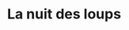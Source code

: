 ---
layout: layout_generic
language: fr
season: summer
type: B2B
menu: seminaire
topnav_color_text: 
title: La nuit des loups
permalink: "/fr/seminaires-ete/activites/nuit-des-loups"
meta-title: La nuit des loups
meta-description: Pour votre prochain séminaire d'entreprise vivez 24h avec une meute de loups pour une expérience formidable.
image_href: https://res.cloudinary.com/deddrj0yb/image/upload/v1654251642/website/Seminaires/ete/ray-hennessy-9rloii_qmmw-unsplash.jpg
image_alt: Un loup se découpe dans le paysage nocture
redirection_from:
price: 149
headline: |-
  INEDIT et INOUBLIABLE : 24h avec une meute de loups. Votre guide expert vous expliquer ala comportement à adopter et fera vivre une nuit incroyable que vous raconterai durant de nombreuses années. Un rêve impossible, désormais à votre portée.
page_sections:
- template: 2colTitreTxt
  title: La nuit des loups
  content: |-
    INEDIT et INOUBLIABLE : 24h avec une meute de loups. Votre guide expert vous expliquer ala comportement à adopter et fera vivre une nuit incroyable que vous raconterai durant de nombreuses années. Un rêve impossible, désormais à votre portée.
- template: 4col2imgTxtImg
  title: A partir de <br> 149€ / pers.
  baseline: |-
    Vivre avec une meute de loups le temps d'une nuit. Expérience unique et inoubliable pour vos collaborateurs, partenaires et clients. Tarif tout inclus avec transfert depuis Nice.
  button_more: True
  button:
    text_button: Demander un devis
    alt_button: Bouton d'accès au formulaire de demande de devis pour un séminaire d'entreprise
    href_button: /fr/seminaire-devis/
  ImageLeft:
    image_href: https://res.cloudinary.com/deddrj0yb/image/upload/v1654251651/website/Seminaires/ete/eva-blue-e9hbo4NtKJ0-unsplash.jpg
    alt_href: Une meute de loup marche dans la neige
  ImageMiddle:
    image_href: https://res.cloudinary.com/deddrj0yb/image/upload/v1654251644/website/Seminaires/ete/stellarstriked-u6B3EJ6Ry9k-unsplash.jpg
    alt_href: Un beau loup blanc regarde au loin
  ImageRight:
    image_href: https://res.cloudinary.com/deddrj0yb/image/upload/v1654251649/website/Seminaires/ete/darren-welsh-zBU8dMscx4M-unsplash.jpg
    alt_href: Un loup crie au loup
- template: textarea
  title: Programme de la Nuit des Loups 
  content: |-
    <h3 class="h5">JOUR 1 :</h3>
    <ul>
    <li>Arrivée sur site à partir de 17h30</li>
    <li>Installation dans les gîtes</li>
    <li>Apéritif de bienvenue et explication du comportement à adopter en présence des loups</li>
    <li>Repas "terroir" à la grange</li>
    <li>Départ pour la nuit des loups avec votre guide : rencontre et découverte de la vie de la meute, un moment magique et exceptionnel</li>
    </ul>
    <h3 class="h5">JOUR 2 :</h3>
    <ul>
    <li>Visite guidée</li>
    <li>Buffet campagnard à midi</li>
    </ul>
- template: heroImageFull
  image_href: https://res.cloudinary.com/deddrj0yb/image/upload/v1654251646/website/Seminaires/ete/thomas-bonometti-dtfyRuKG7UY-unsplash.jpg
  gradient: non
  headline:
    title: Se jeter dans la gueule du loup pour une expérience unique !!!
    color: white
  Button1:
    title: Devis à partir de 149€
    link: /fr/seminaire-devis/
  button_2_more: false
---
